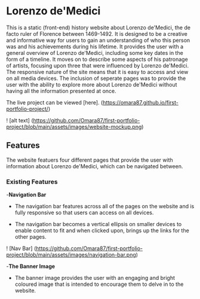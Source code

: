 # Lorenzo de'Medici

This is a static (front-end) history website about Lorenzo de'Medici, the de facto ruler of Florence between 1469-1492. It is designed to be a creative and informative way for users to gain an understanding of who this person was and his achievements during his lifetime. It provides the user with a general overview of Lorenzo de'Medici, including some key dates in the form of a timeline. It moves on to describe some aspects of his patronage of artists, focusing upon three that were influenced by Lorenzo de'Medici. The responsive nature of the site means that it is easy to access and view on all media devices. The inclusion of seperate pages was to provide the user with the ability to explore more about Lorenzo de'Medici without having all the information presented at once.

The live project can be viewed [here]. (https://omara87.github.io/first-portfolio-project/)

! [alt text] (https://github.com/Omara87/first-portfolio-project/blob/main/assets/images/website-mockup.png)

## Features

The website featuers four different pages that provide the user with information about Lorenzo de'Medici, which can be navigated between.

### Existing Features

-__Navigation Bar__

- The navigation bar features across all of the pages on the website and is fully responsive so that users can access on all devices.

- The navigation bar becomes a vertical ellipsis on smaller devices to enable content to fit and when clicked upon, brings up the links for the other pages.

! [Nav Bar] (https://github.com/Omara87/first-portfolio-project/blob/main/assets/images/navigation-bar.png)

-__The Banner Image__

- The banner image provides the user with an engaging and bright coloured image that is intended to encourage them to delve in to the website.
